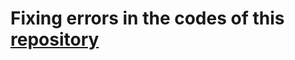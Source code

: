 # Fixing errors in the codes of this [repository](https://github.com/123mame/Fix_My_Code_Challenge.git)
